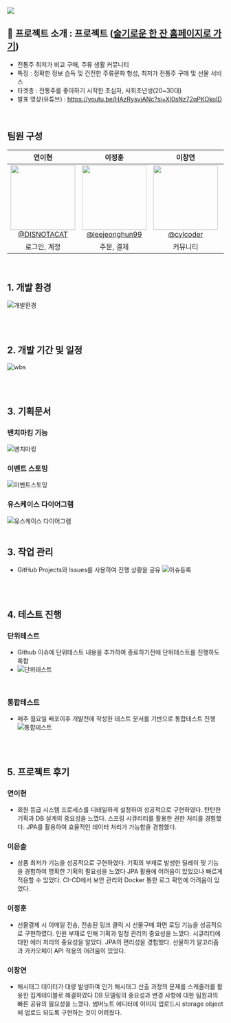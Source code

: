 [<img src="https://github.com/user-attachments/assets/be4600f7-af0a-4cc1-a71f-4c5f5a15d10a">](https://hansool.shop)
<br>

## 🍶 프로젝트 소개 : 프로젝트    ([술기로운 한 잔 홈페이지로 가기](https://hansool.shop))
- 전통주 최저가 비교 구매, 주류 생활 커뮤니티
- 특징 : 정확한 정보 습득 및 건전한 주류문화 형성, 최저가 전통주 구매 및 선물 서비스
- 타겟층 : 전통주를 좋아하기 시작한 초심자, 사회초년생(20~30대)
- 발표 영상(유튜브) : https://youtu.be/HAzRysviANc?si=XI0sNz72qPKOkoID

<br>

## 팀원 구성
<div align="center">

| **연이현** | **이정훈** | **이창연** | **이은솔** |
| :------: |  :------: | :------: | :------: |
|[<img src="https://github.com/user-attachments/assets/9195b18f-d663-4281-800e-e3a45d057790" width="150"><br>@DISNOTACAT](https://github.com/DISNOTACAT)|[<img src="https://github.com/user-attachments/assets/07e17c7c-b3ea-491f-8c28-1e7b9bda9dc5" width="150"><br>@leejeonghun99](https://github.com/leejeonghun99)|[<img src="https://github.com/user-attachments/assets/2d2305d6-0e79-429d-941c-579d66e9869e" width="150"><br>@cylcoder](https://github.com/cylcoder)|[<img src="https://github.com/user-attachments/assets/c05aae3d-f76b-4747-8c7a-150ad013114b" width="150"><br>@lucinda96](https://github.com/lucinda96)|
로그인, 계정|주문, 결제|커뮤니티|상품,매거진|
     
</div>

<br>

## 1. 개발 환경
![개발환경](https://github.com/user-attachments/assets/e90604d9-881d-4f7c-884e-a420f597cadd)

<br>
<br>

## 2. 개발 기간 및 일정
![wbs](https://github.com/user-attachments/assets/bbfe5e56-4cec-46e5-8d3b-f13406611a76)

<br>
<br>

## 3. 기획문서
### 밴치마킹 기능
![밴치마킹](https://github.com/user-attachments/assets/a7020bb5-ae39-43ad-99ba-11e789fd0d8c)
<br>
### 이벤트 스토밍
![이벤트스토밍](https://github.com/user-attachments/assets/442cf46b-1a31-48ec-9351-1caf89fbca85)
<br>
### 유스케이스 다이어그램
![유스케이스 다이어그램](https://github.com/user-attachments/assets/3ae79be3-0768-4f80-8d15-30200b01acda)
<br>
<br>
## 3. 작업 관리
- GitHub Projects와 Issues를 사용하여 진행 상황을 공유
 ![이슈등록](https://github.com/user-attachments/assets/fc930592-fa24-4aff-a3fc-1894f6d6eb19)

<br><br>


## 4. 테스트 진행
### 단위테스트 
- Github 이슈에 단위테스트 내용을 추가하여 종료하기전에 단위테스트를 진행하도록함
- ![단위테스트](https://github.com/user-attachments/assets/54dd7cd7-55d4-4529-8a0b-1be59a767589)

<br>

### 통합테스트
- 매주 월요일 배포이후 개발전에 작성한 테스트 문서를 기반으로 통합테스트 진행
![통합테스트](https://github.com/user-attachments/assets/23e04ad0-2576-4c5c-9d64-3c68dc5267b4)

<br><br>
## 5. 프로젝트 후기

### 연이현
- 회원 등급 시스템 프로세스를 디테일하게 설정하여 성공적으로 구현하였다.
  탄탄한 기획과 DB 설계의 중요성을 느꼈다. 스프링 시큐리티를 활용한 권한 처리를 경험했다.
  JPA를 활용하여 효율적인 데이터 처리가 가능함을 경험했다.

### 이은솔
- 상품 최저가 기능을 성공적으로 구현하였다.
  기획의 부재로 발생한 딜레이 및 기능을 경험하여 명확한 기획의 필요성을 느꼈다
  JPA 활용에 어려움이 있었으나 빠르게 적응할 수 있었다. CI-CD에서 보안 관리와 Docker 통한 로그 확인에 어려움이 있었다.

### 이정훈
- 선물결제 시 이메일 전송, 전송된 링크 클릭 시 선물구매 화면 로딩 기능을 성공적으로 구현하였다.
  인원 부재로 인해 기획과 일정 관리의 중요성을 느꼈다. 시큐리티에 대한 에러 처리의 중요성을 알았다.
  JPA의 편리성을 경험했다. 선물하기 알고리즘과 카카오페이 API 적용의 어려움이 있었다.

### 이창연
- 해시태그 데이터가 대량 발생하여 인기 해시태그 산출 과정의 문제를 스케줄러를 활용한 집계테이블로 해결하였다
  DB 모델링의 중요성과 변경 사항에 대한 팀원과의 빠른 공유의 필요성을 느꼈다.
  썸머노트 에디터에 이미지 업로드시 storage object에 업로드 되도록 구현하는 것이 어려웠다.
